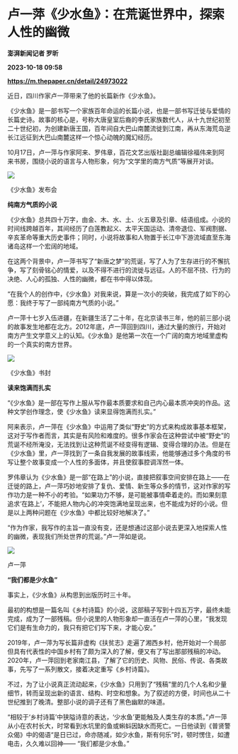 # 卢一萍《少水鱼》：在荒诞世界中，探索人性的幽微
**澎湃新闻记者 罗昕**

**2023-10-18 09:58**

**https://m.thepaper.cn/detail/24973022**

近日，四川作家卢一萍带来了他的长篇新作《少水鱼》。

《少水鱼》是一部书写一个家族百年命运的长篇小说，也是一部书写迁徙与爱情的长篇史诗。故事的核心是，号称大唐皇室后裔的李氏家族数代人，从十九世纪初至二十世纪初，为创建新唐王国，百年间自大巴山南麓流徙到江南，再从东海荒岛逆长江远征到大巴山南麓这样一个惊心动魄的魔幻经历。

10月17日，卢一萍与作家阿来、罗伟章，百花文艺出版社副总编辑徐福伟来到阿来书房，围绕小说的语言与人物形象，何为“文学里的南方气质”等展开对谈。

![](https://imagecloud.thepaper.cn/thepaper/image/274/596/26.jpg)

《少水鱼》发布会

**纯南方气质的小说**

《少水鱼》总共四十万字，由金、木、水、土、火五章及引章、结语组成。小说的时间线跨越百年，其间经历了白莲教起义、太平天国运动、清帝退位、军阀割据、辛亥革命等重大历史事件；同时，小说将故事和人物置于长江中下游流域直至东海诸岛这样一个宏阔的地域。

在这两个背景中，卢一萍书写了“新唐之梦”的荒诞，写了人为了生存进行的不懈抗争，写了刻骨铭心的情爱，以及不得不进行的流徙与远征。人的不屈不挠、行为的决绝、人心的孤独、人性的幽微，都在书中得以体现。

“在我个人的创作中，《少水鱼》对我来说，算是一次小的突破，我完成了如下的心愿：我终于写了一部纯南方气质的小说。”

卢一萍十七岁入伍进疆，在新疆生活了二十年，在北京读书三年，他的前三部小说的故事发生地都在北方。2012年底，卢一萍回到四川，通过大量的旅行，开始对南方产生文学意义上的认知。《少水鱼》是他第一次在一个广阔的南方地域里虚构的一个真实的南方世界。

![](https://imagecloud.thepaper.cn/thepaper/image/274/596/25.jpg)

《少水鱼》书封

**读来饱满而扎实**

“《少水鱼》是一部在写作上服从写作最本质要求和自己内心最本质冲突的作品。这种文学创作理念，使《少水鱼》读来显得饱满而扎实。”

阿来表示，卢一萍在《少水鱼》中运用了类似“野史”的方式来构成故事基本框架，这对于写作者而言，其实是有风险和难度的。很多作家会在这种尝试中被“野史”的荒诞不经所淹没，无法找到让这种荒诞不经变得有逻辑、变得合理的办法。但是在《少水鱼》里，卢一萍找到了一条自我发展的故事线索，他能够通过多个角度的书写让整个故事变成一个人性的多面体，并且使叙事腔调浑然一体。

罗伟章认为《少水鱼》是一部“在路上”的小说，直接把叙事空间安排在路上——在迁徙的路上，卢一萍巧妙地安排了复仇、爱情、新生等众多的情节，这对作家的写作功力是一种不小的考验。“如果功力不够，是可能被事情牵着走的。而如果刻意追求‘在路上’，不能把人物内心的冲突饱满地呈现出来，也不能成为好的小说。但是以上两种问题在《少水鱼》中都比较好地解决了。”

“作为作家，我写作的主旨一直没有变，还是想通过这部小说去更深入地探索人性的幽微，表现我们所处世界的荒诞。”卢一萍如是说。

![](https://imagecloud.thepaper.cn/thepaper/image/274/596/28.jpg)

卢一萍

**“我们都是少水鱼”**

事实上，《少水鱼》从构思到出版历时三十年。

最初的构想是一篇名叫《乡村诗篇》的小说，这部稿子写到十四五万字，最终未能完成，成为了一部残稿。但小说里的人物形象却一直活在卢一萍的心里，“我发现它们是有生命力的，我只有把它们写下来，才能心安。”

2019年，卢一萍为写长篇非虚构《扶贫志》走遍了湘西乡村，他开始对一个局部但具有代表性的中国乡村有了颇为深入的了解，便又有了写出那部残稿的冲动。2020年，卢一萍回到老家南江县，了解了它的历史、风物、民俗、传说、各类故事，先写了一系列散文，接着决定重写《乡村诗篇》。

不过，为了让小说真正流动起来，《少水鱼》只用到了“残稿”里的几个人名和少量细节，转而呈现出新的语言、结构、时空和想象。为了叙述的方便，时间也从二十世纪推到了晚清。整部小说的调子还有了黑色幽默的味道。

“相较于‘乡村诗篇’中狭隘诗意的表达，‘少水鱼’更能触及人类生存的本质。”卢一萍从小在农村长大，时常看到水坑里的鱼或蝌蚪因缺水而死亡。一日他读到《普贤警众偈》中的偈语“是日已过，命亦随减，如少水鱼，斯有何乐”时，顿时愣住，如遭电击，久久难以回神—— “我们都是少水鱼。”